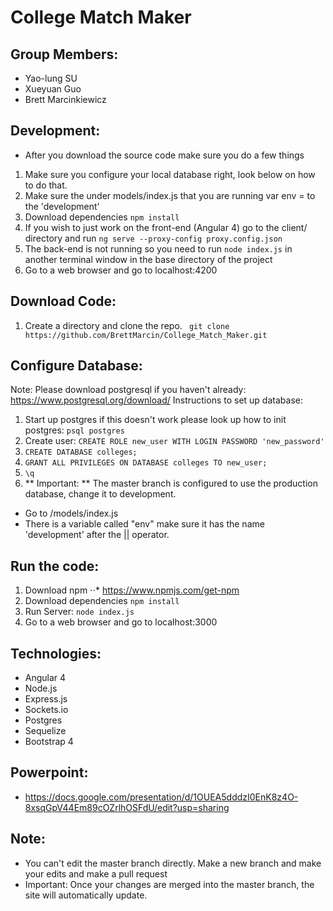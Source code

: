 # College Match Maker

## Group Members:
* Yao-lung SU
* Xueyuan Guo
* Brett Marcinkiewicz

## Development:
* After you download the source code make sure you do a few things
1. Make sure you configure your local database right, look below on how to do that.
2. Make sure the under models/index.js that you are running var env = to the 'development'
3. Download dependencies ``` npm install ```
4. If you wish to just work on the front-end (Angular 4) go to the client/ directory and run ``` ng serve --proxy-config proxy.config.json ```
5. The back-end is not running so you need to run ``` node index.js ``` in another terminal window in the base directory of the project
6. Go to a web browser and go to localhost:4200

## Download Code:
1. Create a directory and clone the repo.
``` git clone  https://github.com/BrettMarcin/College_Match_Maker.git```

## Configure Database:
Note: Please download postgresql if you haven't already: https://www.postgresql.org/download/
Instructions to set up database:
1. Start up postgres if this doesn't work please look up how to init postgres: ``` psql postgres ```
2. Create user: ``` CREATE ROLE new_user WITH LOGIN PASSWORD 'new_password' ```
3. ``` CREATE DATABASE colleges; ```
4. ``` GRANT ALL PRIVILEGES ON DATABASE colleges TO new_user; ```
5. ``` \q ```
6. ** Important: ** The master branch is configured to use the production database, change it to development.
  - Go to /models/index.js
  - There is a variable called "env" make sure it has the name 'development' after the || operator.

## Run the code:
1. Download npm
⋅⋅* https://www.npmjs.com/get-npm
2. Download dependencies ``` npm install ```
3. Run Server: ``` node index.js ```
4. Go to a web browser and go to localhost:3000

## Technologies:
* Angular 4
* Node.js
* Express.js
* Sockets.io
* Postgres
* Sequelize
* Bootstrap 4

## Powerpoint:
* https://docs.google.com/presentation/d/1OUEA5dddzI0EnK8z4O-8xsqGpV44Em89cOZrlhOSFdU/edit?usp=sharing

## Note:
* You can't edit the master branch directly. Make a new branch and make your edits and make a pull request
* Important: Once your changes are merged into the master branch, the site will automatically update.

